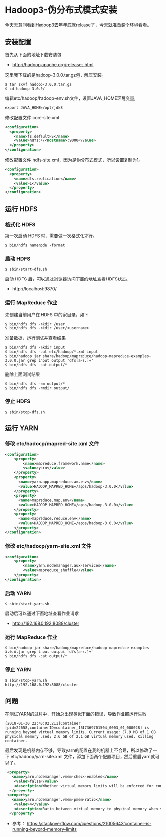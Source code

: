 # Hadoop3-伪分布式模式安装

今天无意间看到Hadoop3去年年底就release了，今天就准备装个环境看看。

## 安装配置

首先从下面的地址下载安装包

- http://hadoop.apache.org/releases.html

这里我下载的是hadoop-3.0.0.tar.gz包，解压安装。

``` shell
$ tar zxvf hadoop-3.0.0.tar.gz
$ cd hadoop-3.0.0/
```

编辑etc/hadoop/hadoop-env.sh文件，设置JAVA_HOME环境变量,
``` shell
export JAVA_HOME=/opt/jdk8
```

修改配置文件 core-site.xml
``` xml
<configuration>
  <property>
    <name>fs.defaultFS</name>
    <value>hdfs://<hostname>:9000</value>
  </property>
</configuration>
```

修改配置文件 hdfs-site.xml，因为是伪分布式模式，所以设置复制为1。
``` xml
<configuration>
  <property>
    <name>dfs.replication</name>
    <value>1</value>
  </property>
</configuration>
```

## 运行 HDFS

### 格式化 HDFS

第一次启动 HDFS 时，需要做一次格式化才行。

``` shell
$ bin/hdfs namenode -format
```

### 启动 HDFS

``` shell
$ sbin/start-dfs.sh
```

启动 HDFS 后，可以通过浏览器访问下面的地址查看HDFS状态。

- http://localhost:9870/

### 运行 MapReduce 作业

先创建当前用户在 HDFS 中的家目录，如下

``` shell
$ bin/hdfs dfs -mkdir /user
$ bin/hdfs dfs -mkdir /user/<username>
```

准备数据，运行测试并查看结果

``` shell
$ bin/hdfs dfs -mkdir input
$ bin/hdfs dfs -put etc/hadoop/*.xml input
$ bin/hadoop jar share/hadoop/mapreduce/hadoop-mapreduce-examples-3.0.0.jar grep input output 'dfs[a-z.]+'
$ bin/hdfs dfs -cat output/*
```

删除上面测试结果
``` shell
$ bin/hdfs dfs -rm output/*
$ bin/hdfs dfs -rmdir output/
```

### 停止 HDFS

``` shell
$ sbin/stop-dfs.sh
```

## 运行 YARN

### 修改 etc/hadoop/mapred-site.xml 文件

``` xml
<configuration>
	<property>
		<name>mapreduce.framework.name</name>
		<value>yarn</value>
	</property>
	<property>
	  <name>yarn.app.mapreduce.am.env</name>
	  <value>HADOOP_MAPRED_HOME=/apps/hadoop-3.0.0</value>
	</property>
	<property>
	  <name>mapreduce.map.env</name>
	  <value>HADOOP_MAPRED_HOME=/apps/hadoop-3.0.0</value>
	</property>
	<property>
	  <name>mapreduce.reduce.env</name>
	  <value>HADOOP_MAPRED_HOME=/apps/hadoop-3.0.0</value>
	</property>
</configuration>
```

### 修改 etc/hadoop/yarn-site.xml 文件

``` xml
<configuration>
    <property>
        <name>yarn.nodemanager.aux-services</name>
        <value>mapreduce_shuffle</value>
    </property>
</configuration>
```

### 启动 YARN

``` shell
$ sbin/start-yarn.sh
```

启动后可以通过下面地址查看作业请求

- http://192.168.0.192:8088/cluster

### 运行 MapReduce 作业

``` shell
$ bin/hadoop jar share/hadoop/mapreduce/hadoop-mapreduce-examples-3.0.0.jar grep input output 'dfs[a-z.]+'
$ bin/hdfs dfs -cat output/*
```

### 停止 YARN
``` shell
$ sbin/stop-yarn.sh
http://192.168.0.192:8088/cluster
```

## 问题

在测试YARN的过程中，开始总出现类似下面的错误，导致作业都运行失败

``` shell
[2018-01-30 22:40:02.211]Container [pid=22658,containerID=container_1517369701504_0003_01_000028] is running beyond virtual memory limits. Current usage: 87.9 MB of 1 GB physical memory used; 2.6 GB of 2.1 GB virtual memory used. Killing container.
```

最后发现是机器内存不够，导致yarn的配置在我的机器上不合理，所以修改了一下 etc/hadoop/yarn-site.xml 文件，添加下面两个配置项目，然后重启yarn就可以了。
``` xml
 <property>
   <name>yarn.nodemanager.vmem-check-enabled</name>
    <value>false</value>
    <description>Whether virtual memory limits will be enforced for containers</description>
  </property>
 <property>
   <name>yarn.nodemanager.vmem-pmem-ratio</name>
    <value>4</value>
    <description>Ratio between virtual memory to physical memory when setting memory limits for containers</description>
  </property>
```

- 参考： https://stackoverflow.com/questions/21005643/container-is-running-beyond-memory-limits
